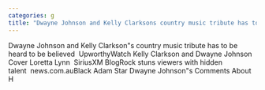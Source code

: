 ```yaml
---
categories: g
title: "Dwayne Johnson and Kelly Clarksons country music tribute has to be heard to be believed  Upworthy"
---
```

Dwayne Johnson and Kelly Clarkson"s country music tribute has to be heard to be believed&nbsp;&nbsp;UpworthyWatch Kelly Clarkson and Dwayne Johnson Cover Loretta Lynn&nbsp;&nbsp;SiriusXM BlogRock stuns viewers with hidden talent&nbsp;&nbsp;news.com.auBlack Adam Star Dwayne Johnson"s Comments About H